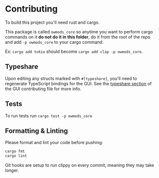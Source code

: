 # Contributing

To build this project you'll need rust and cargo.

This package is called `owmods_core` so anytime you want to perform cargo commands on it **do not do it in this folder**, do it from the root of the repo and add `-p owmods_core` to your cargo command.

Ex: `cargo add tokio` should become `cargo add clap -p owmods_core`.

## Typeshare

Upon editing any structs marked with `#[typeshare]`, you'll need to regenerate TypeScript bindings for the GUI. See the [typeshare section](https://github.com/ow-mods/ow-mod-man/blob/main/owmods_gui/CONTRIBUTING.md#Typeshare) of the GUI contributing file for more info.

## Tests

To run tests run `cargo test -p owmods_core`

## Formatting & Linting

Please format and lint your code before pushing:

```sh
cargo fmt
cargo lint
```

Git hooks are setup to run clippy on every commit, meaning they may take longer.
